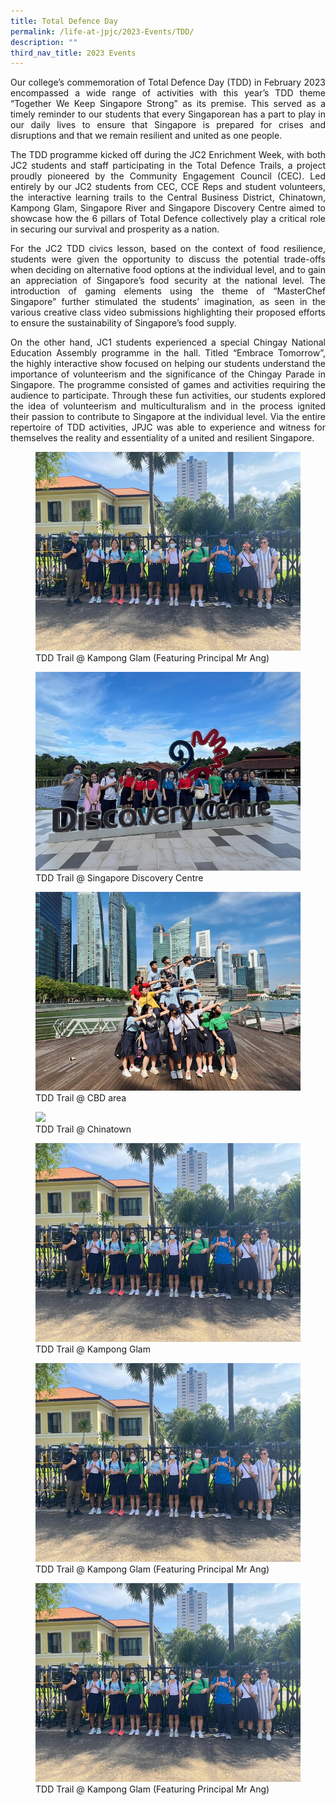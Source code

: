 ```yaml
---
title: Total Defence Day
permalink: /life-at-jpjc/2023-Events/TDD/
description: ""
third_nav_title: 2023 Events
---
```

<div align=justify>

<p>Our college’s commemoration of Total Defence Day (TDD) in February 2023 encompassed a wide range of activities with this year’s TDD theme “Together We Keep Singapore Strong” as its premise. This served as a timely reminder to our students that every Singaporean has a part to play in our daily lives to ensure that Singapore is prepared for crises and disruptions and that we remain resilient and united as one people.</p>

<p>The TDD programme kicked off during the JC2 Enrichment Week, with both JC2 students and staff participating in the Total Defence Trails, a project proudly pioneered by the Community Engagement Council (CEC). Led entirely by our JC2 students from CEC, CCE Reps and student volunteers, the interactive learning trails to the Central Business District, Chinatown, Kampong Glam, Singapore River and Singapore Discovery Centre aimed to showcase how the 6 pillars of Total Defence collectively play a critical role in securing our survival and prosperity as a nation. </p>

<p>For the JC2 TDD civics lesson, based on the context of food resilience, students were given the opportunity to discuss the potential trade-offs when deciding on alternative food options at the individual level, and to gain an appreciation of Singapore’s food security at the national level. The introduction of gaming elements using the theme of “MasterChef Singapore” further stimulated the students’ imagination, as seen in the various creative class video submissions highlighting their proposed efforts to ensure the sustainability of Singapore’s food supply.</p>

<p>On the other hand, JC1 students experienced a special Chingay National Education Assembly programme in the hall. Titled “Embrace Tomorrow”, the highly interactive show focused on helping our students understand the importance of volunteerism and the significance of the Chingay Parade in Singapore. The programme consisted of games and activities requiring the audience to participate. Through these fun activities, our students explored the idea of volunteerism and multiculturalism and in the process ignited their passion to contribute to Singapore at the individual level. Via the entire repertoire of TDD activities, JPJC was able to experience and witness for themselves the reality and essentiality of a united and resilient Singapore.
</p>

<figure>
<img src="/images/Life%20@%20JPJC/2023%20Events/TDD/image2.jpeg">
<figcaption>
TDD Trail @ Kampong Glam (Featuring Principal Mr Ang)</figcaption></figure>	
	
<figure>
<img src="/images/Life%20@%20JPJC/2023%20Events/TDD/image5.jpeg">
<figcaption>TDD Trail @ Singapore Discovery Centre</figcaption></figure>	
	
<figure>
<img src="/images/Life%20@%20JPJC/2023%20Events/TDD/image4.jpeg">
<figcaption>TDD Trail @ CBD area</figcaption></figure>	

<figure>
<img src="/images/Life%20@%20JPJC/2023%20Events/TDD/image6.jpeg">
<figcaption>TDD Trail @ Chinatown</figcaption></figure>	
<figure>
<img src="/images/Life%20@%20JPJC/2023%20Events/TDD/image2.jpeg">
<figcaption>TDD Trail @ Kampong Glam</figcaption></figure>	
	
<figure>
<img src="/images/Life%20@%20JPJC/2023%20Events/TDD/image2.jpeg">
<figcaption>
TDD Trail @ Kampong Glam (Featuring Principal Mr Ang)</figcaption></figure>	

<figure>
<img src="/images/Life%20@%20JPJC/2023%20Events/TDD/image2.jpeg">
<figcaption>
TDD Trail @ Kampong Glam (Featuring Principal Mr Ang)</figcaption></figure>	
	
</div>